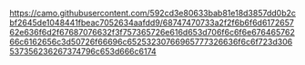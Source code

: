 https://camo.githubusercontent.com/592cd3e80633bab81e18d3857dd0b2cbf2645de1048441fbeac7052634aafdd9/68747470733a2f2f6b6f6d617265762e636f6d2f67687076632f3f757365726e616d653d706f6c6f6e67646576266c6162656c3d50726f66696c65253230766965777326636f6c6f723d306537356236267374796c653d666c6174
